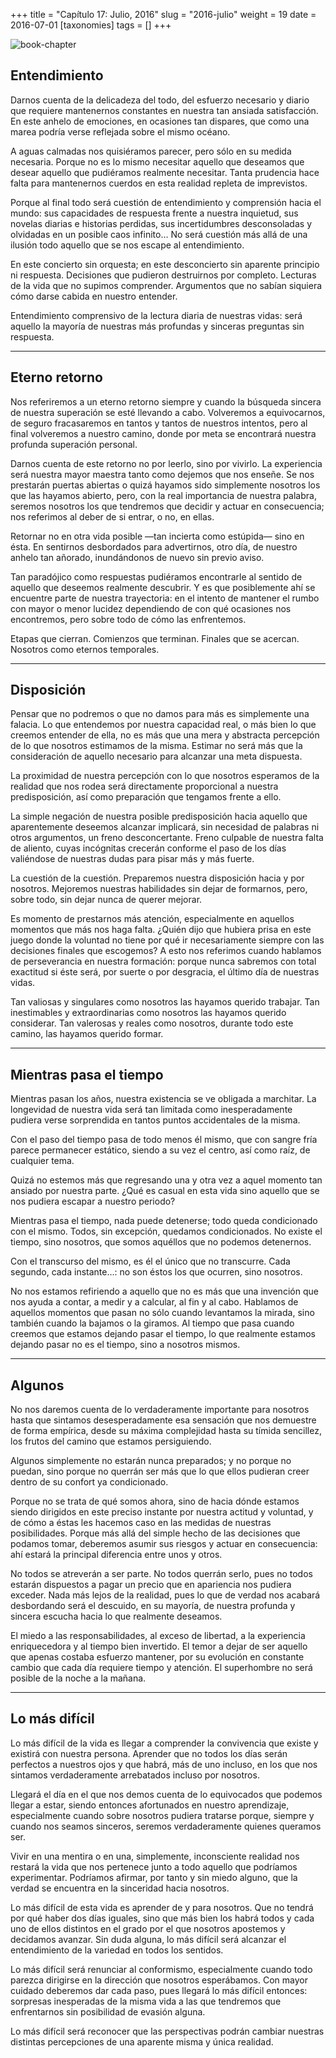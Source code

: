 +++
title = "Capítulo 17: Julio, 2016"
slug = "2016-julio"
weight = 19
date = 2016-07-01
[taxonomies]
tags = []
+++

![book-chapter](/images/books/oeur/17.jpg)

## Entendimiento

Darnos cuenta de la delicadeza del todo, del esfuerzo necesario y diario que requiere mantenernos constantes en nuestra tan ansiada satisfacción. En este anhelo de emociones, en ocasiones tan dispares, que como una marea podría verse reflejada sobre el mismo océano.

A aguas calmadas nos quisiéramos parecer, pero sólo en su medida necesaria. Porque no es lo mismo necesitar aquello que deseamos que desear aquello que pudiéramos realmente necesitar. Tanta prudencia hace falta para mantenernos cuerdos en esta realidad repleta de imprevistos.

Porque al final todo será cuestión de entendimiento y comprensión hacia el mundo: sus capacidades de respuesta frente a nuestra inquietud, sus novelas diarias e historias perdidas, sus incertidumbres desconsoladas y olvidadas en un posible caos infinito… No será cuestión más allá de una ilusión todo aquello que se nos escape al entendimiento.

En este concierto sin orquesta; en este desconcierto sin aparente principio ni respuesta. Decisiones que pudieron destruirnos por completo. Lecturas de la vida que no supimos comprender. Argumentos que no sabían siquiera cómo darse cabida en nuestro entender.

Entendimiento comprensivo de la lectura diaria de nuestras vidas: será aquello la mayoría de nuestras más profundas y sinceras preguntas sin respuesta.

---

## Eterno retorno

Nos referiremos a un eterno retorno siempre y cuando la búsqueda sincera de nuestra superación se esté llevando a cabo. Volveremos a equivocarnos, de seguro fracasaremos en tantos y tantos de nuestros intentos, pero al final volveremos a nuestro camino, donde por meta se encontrará nuestra profunda superación personal.

Darnos cuenta de este retorno no por leerlo, sino por vivirlo. La experiencia será nuestra mayor maestra tanto como dejemos que nos enseñe. Se nos prestarán puertas abiertas o quizá hayamos sido simplemente nosotros los que las hayamos abierto, pero, con la real importancia de nuestra palabra, seremos nosotros los que tendremos que decidir y actuar en consecuencia; nos referimos al deber de si entrar, o no, en ellas.

Retornar no en otra vida posible —tan incierta como estúpida— sino en ésta. En sentirnos desbordados para advertirnos, otro día, de nuestro anhelo tan añorado, inundándonos de nuevo sin previo aviso.

Tan paradójico como respuestas pudiéramos encontrarle al sentido de aquello que deseemos realmente descubrir. Y es que posiblemente ahí se encuentre parte de nuestra trayectoria: en el intento de mantener el rumbo con mayor o menor lucidez dependiendo de con qué ocasiones nos encontremos, pero sobre todo de cómo las enfrentemos.

Etapas que cierran. Comienzos que terminan. Finales que se acercan. Nosotros como eternos temporales.

---

## Disposición

Pensar que no podremos o que no damos para más es simplemente una falacia. Lo que entendemos por nuestra capacidad real, o más bien lo que creemos entender de ella, no es más que una mera y abstracta percepción de lo que nosotros estimamos de la misma. Estimar no será más que la consideración de aquello necesario para alcanzar una meta dispuesta.

La proximidad de nuestra percepción con lo que nosotros esperamos de la realidad que nos rodea será directamente proporcional a nuestra predisposición, así como preparación que tengamos frente a ello.

La simple negación de nuestra posible predisposición hacia aquello que aparentemente deseemos alcanzar implicará, sin necesidad de palabras ni otros argumentos, un freno desconcertante. Freno culpable de nuestra falta de aliento, cuyas incógnitas crecerán conforme el paso de los días valiéndose de nuestras dudas para pisar más y más fuerte.

La cuestión de la cuestión. Preparemos nuestra disposición hacia y por nosotros. Mejoremos nuestras habilidades sin dejar de formarnos, pero, sobre todo, sin dejar nunca de querer mejorar.

Es momento de prestarnos más atención, especialmente en aquellos momentos que más nos haga falta. ¿Quién dijo que hubiera prisa en este juego donde la voluntad no tiene por qué ir necesariamente siempre con las decisiones finales que escogemos? A esto nos referimos cuando hablamos de perseverancia en nuestra formación: porque nunca sabremos con total exactitud si éste será, por suerte o por desgracia, el último día de nuestras vidas.

Tan valiosas y singulares como nosotros las hayamos querido trabajar. Tan inestimables y extraordinarias como nosotros las hayamos querido considerar. Tan valerosas y reales como nosotros, durante todo este camino, las hayamos querido formar.

---

## Mientras pasa el tiempo

Mientras pasan los años, nuestra existencia se ve obligada a marchitar. La longevidad de nuestra vida será tan limitada como inesperadamente pudiera verse sorprendida en tantos puntos accidentales de la misma.

Con el paso del tiempo pasa de todo menos él mismo, que con sangre fría parece permanecer estático, siendo a su vez el centro, así como raíz, de cualquier tema.

Quizá no estemos más que regresando una y otra vez a aquel momento tan ansiado por nuestra parte. ¿Qué es casual en esta vida sino aquello que se nos pudiera escapar a nuestro periodo?

Mientras pasa el tiempo, nada puede detenerse; todo queda condicionado con el mismo. Todos, sin excepción, quedamos condicionados. No existe el tiempo, sino nosotros, que somos aquéllos que no podemos detenernos.

Con el transcurso del mismo, es él el único que no transcurre. Cada segundo, cada instante…: no son éstos los que ocurren, sino nosotros.

No nos estamos refiriendo a aquello que no es más que una invención que nos ayuda a contar, a medir y a calcular, al fin y al cabo. Hablamos de aquellos momentos que pasan no sólo cuando levantamos la mirada, sino también cuando la bajamos o la giramos. Al tiempo que pasa cuando creemos que estamos dejando pasar el tiempo, lo que realmente estamos dejando pasar no es el tiempo, sino a nosotros mismos.

---

## Algunos

No nos daremos cuenta de lo verdaderamente importante para nosotros hasta que sintamos desesperadamente esa sensación que nos demuestre de forma empírica, desde su máxima complejidad hasta su tímida sencillez, los frutos del camino que estamos persiguiendo.

Algunos simplemente no estarán nunca preparados; y no porque no puedan, sino porque no querrán ser más que lo que ellos pudieran creer dentro de su confort ya condicionado.

Porque no se trata de qué somos ahora, sino de hacia dónde estamos siendo dirigidos en este preciso instante por nuestra actitud y voluntad, y de cómo a éstas les hacemos caso en las medidas de nuestras posibilidades. Porque más allá del simple hecho de las decisiones que podamos tomar, deberemos asumir sus riesgos y actuar en consecuencia: ahí estará la principal diferencia entre unos y otros.

No todos se atreverán a ser parte. No todos querrán serlo, pues no todos estarán dispuestos a pagar un precio que en apariencia nos pudiera exceder. Nada más lejos de la realidad, pues lo que de verdad nos acabará desbordando será el descuido, en su mayoría, de nuestra profunda y sincera escucha hacia lo que realmente deseamos.

El miedo a las responsabilidades, al exceso de libertad, a la experiencia enriquecedora y al tiempo bien invertido. El temor a dejar de ser aquello que apenas costaba esfuerzo mantener, por su evolución en constante cambio que cada día requiere tiempo y atención. El superhombre no será posible de la noche a la mañana.

---

## Lo más difícil

Lo más difícil de la vida es llegar a comprender la convivencia que existe y existirá con nuestra persona. Aprender que no todos los días serán perfectos a nuestros ojos y que habrá, más de uno incluso, en los que nos sintamos verdaderamente arrebatados incluso por nosotros.

Llegará el día en el que nos demos cuenta de lo equivocados que podemos llegar a estar, siendo entonces afortunados en nuestro aprendizaje, especialmente cuando sobre nosotros pudiera tratarse porque, siempre y cuando nos seamos sinceros, seremos verdaderamente quienes queramos ser.

Vivir en una mentira o en una, simplemente, inconsciente realidad nos restará la vida que nos pertenece junto a todo aquello que podríamos experimentar. Podríamos afirmar, por tanto y sin miedo alguno, que la verdad se encuentra en la sinceridad hacia nosotros.

Lo más difícil de esta vida es aprender de y para nosotros. Que no tendrá por qué haber dos días iguales, sino que más bien los habrá todos y cada uno de ellos distintos en el grado por el que nosotros apostemos y decidamos avanzar. Sin duda alguna, lo más difícil será alcanzar el entendimiento de la variedad en todos los sentidos.

Lo más difícil será renunciar al conformismo, especialmente cuando todo parezca dirigirse en la dirección que nosotros esperábamos. Con mayor cuidado deberemos dar cada paso, pues llegará lo más difícil entonces: sorpresas inesperadas de la misma vida a las que tendremos que enfrentarnos sin posibilidad de evasión alguna.

Lo más difícil será reconocer que las perspectivas podrán cambiar nuestras distintas percepciones de una aparente misma y única realidad. 
